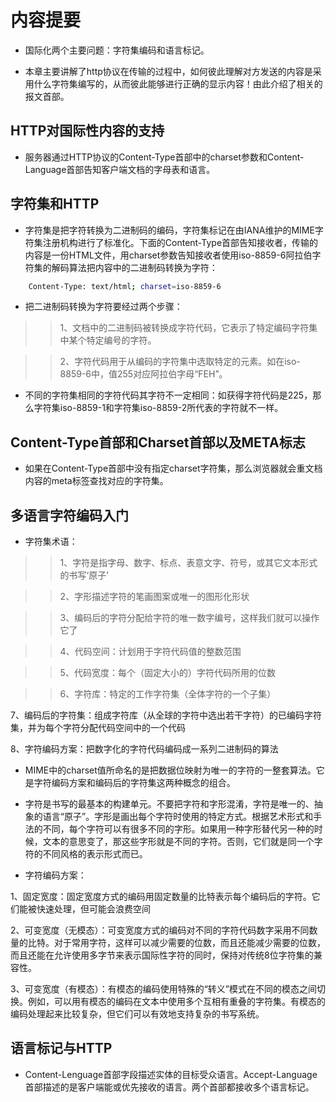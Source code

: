 # 内容提要

* 国际化两个主要问题：字符集编码和语言标记。

* 本章主要讲解了http协议在传输的过程中，如何彼此理解对方发送的内容是采用什么字符集编写的，从而彼此能够进行正确的显示内容！由此介绍了相关的报文首部。

## HTTP对国际性内容的支持

* 服务器通过HTTP协议的Content-Type首部中的charset参数和Content-Language首部告知客户端文档的字母表和语言。

## 字符集和HTTP

* 字符集是把字符转换为二进制码的编码，字符集标记在由IANA维护的MIME字符集注册机构进行了标准化。下面的Content-Type首部告知接收者，传输的内容是一份HTML文件，用charset参数告知接收者使用iso-8859-6阿拉伯字符集的解码算法把内容中的二进制码转换为字符：

``` bash
	Content-Type: text/html; charset=iso-8859-6

```

* 把二进制码转换为字符要经过两个步骤：

>>1、文档中的二进制码被转换成字符代码，它表示了特定编码字符集中某个特定编号的字符。

>>2、字符代码用于从编码的字符集中选取特定的元素。如在iso-8859-6中，值255对应阿拉伯字母“FEH”。

* 不同的字符集相同的字符代码其字符不一定相同：如获得字符代码是225，那么字符集iso-8859-1和字符集iso-8859-2所代表的字符就不一样。

## Content-Type首部和Charset首部以及META标志

* 如果在Content-Type首部中没有指定charset字符集，那么浏览器就会重文档内容的meta标签查找对应的字符集。


## 多语言字符编码入门

* 字符集术语：

>>1、字符是指字母、数字、标点、表意文字、符号，或其它文本形式的书写‘原子’

>>2、字形描述字符的笔画图案或唯一的图形化形状

>>3、编码后的字符分配给字符的唯一数字编号，这样我们就可以操作它了

>>4、代码空间：计划用于字符代码值的整数范围

>>5、代码宽度：每个（固定大小的）字符代码所用的位数

>>6、字符库：特定的工作字符集（全体字符的一个子集）

7、编码后的字符集：组成字符库（从全球的字符中选出若干字符）的已编码字符集，并为每个字符分配代码空间中的一个代码

8、字符编码方案：把数字化的字符代码编码成一系列二进制码的算法

* MIME中的charset值所命名的是把数据位映射为唯一的字符的一整套算法。它是字符编码方案和编码后的字符集这两种概念的组合。

* 字符是书写的最基本的构建单元。不要把字符和字形混淆，字符是唯一的、抽象的语言“原子”。字形是画出每个字符时使用的特定方式。根据艺术形式和手法的不同，每个字符可以有很多不同的字形。如果用一种字形替代另一种的时候，文本的意思变了，那这些字形就是不同的字符。否则，它们就是同一个字符的不同风格的表示形式而已。

* 字符编码方案：

1、固定宽度：固定宽度方式的编码用固定数量的比特表示每个编码后的字符。它们能被快速处理，但可能会浪费空间

2、可变宽度（无模态）：可变宽度方式的编码对不同的字符代码数字采用不同数量的比特。对于常用字符，这样可以减少需要的位数，而且还能减少需要的位数，而且还能在允许使用多字节来表示国际性字符的同时，保持对传统8位字符集的兼容性。

3、可变宽度（有模态）：有模态的编码使用特殊的“转义”模式在不同的模态之间切换。例如，可以用有模态的编码在文本中使用多个互相有重叠的字符集。有模态的编码处理起来比较复杂，但它们可以有效地支持复杂的书写系统。


## 语言标记与HTTP

* Content-Lenguage首部字段描述实体的目标受众语言。Accept-Language首部描述的是客户端能或优先接收的语言。两个首部都接收多个语言标记。

